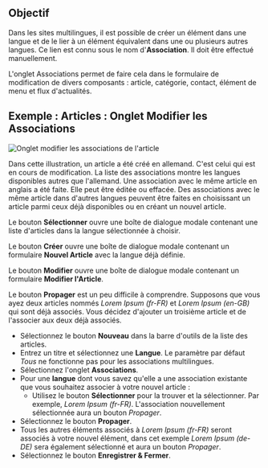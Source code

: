 <!-- Filename: Help4.x:Edit_Associations  / Display title: Modifier les associations  -->

## Objectif

Dans les sites multilingues, il est possible de créer un élément dans une langue et de le lier à un élément équivalent dans une ou plusieurs autres langues. Ce lien est connu sous le nom d'**Association**. Il doit être effectué manuellement.

L'onglet Associations permet de faire cela dans le formulaire de modification de divers composants : article, catégorie, contact, élément de menu et flux d'actualités.

## Exemple : Articles : Onglet Modifier les Associations

![Onglet modifier les associations de l'article](../../../fr/images/common-elements/articles-edit-association-tab.png)

Dans cette illustration, un article a été créé en allemand. C'est celui qui est en cours de modification. La liste des associations montre les langues disponibles autres que l'allemand. Une association avec le même article en anglais a été faite. Elle peut être éditée ou effacée. Des associations avec le même article dans d'autres langues peuvent être faites en choisissant un article parmi ceux déjà disponibles ou en créant un nouvel article.

Le bouton **Sélectionner** ouvre une boîte de dialogue modale contenant une liste d'articles dans la langue sélectionnée à choisir.

Le bouton **Créer** ouvre une boîte de dialogue modale contenant un formulaire **Nouvel Article** avec la langue déjà définie.

Le bouton **Modifier** ouvre une boîte de dialogue modale contenant un formulaire **Modifier l'Article**.

Le bouton **Propager** est un peu difficile à comprendre. Supposons que vous ayez deux articles nommés *Lorem Ipsum (fr-FR)* et *Lorem Ipsum (en-GB)* qui sont déjà associés. Vous décidez d'ajouter un troisième article et de l'associer aux deux déjà associés.

* Sélectionnez le bouton **Nouveau** dans la barre d'outils de la liste des articles.
* Entrez un titre et sélectionnez une **Langue**. Le paramètre par défaut *Tous* ne fonctionne pas pour les associations multilingues.
* Sélectionnez l'onglet **Associations**.
* Pour une **langue** dont vous savez qu'elle a une association existante que vous souhaitez associer à votre nouvel article :
    * Utilisez le bouton **Sélectionner** pour la trouver et la sélectionner. Par exemple, *Lorem Ipsum (fr-FR)*. L'association nouvellement sélectionnée aura un bouton *Propager*.
* Sélectionnez le bouton **Propager**.
* Tous les autres éléments associés à *Lorem Ipsum (fr-FR)* seront associés à votre nouvel élément, dans cet exemple *Lorem Ipsum (de-DE)* sera également sélectionné et aura un bouton *Propager*.
* Sélectionnez le bouton **Enregistrer & Fermer**.

